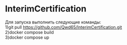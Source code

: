 # InterimCertification
Для запуска выполнить следующие команды:  
1)git pull https://github.com/Qwd65/InterimCertification.git  
2)docker compose build   
3)docker compose up  
